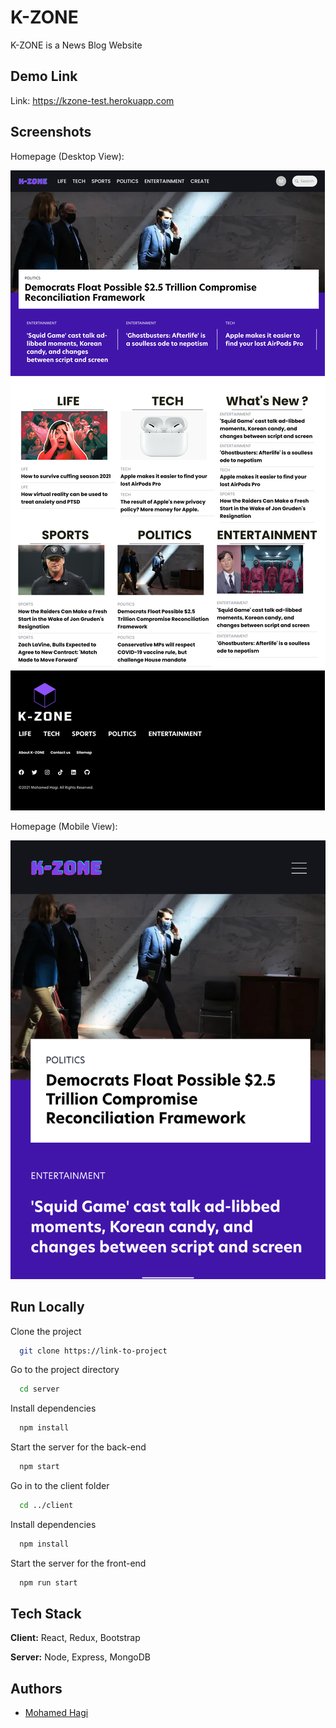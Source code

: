 
# K-ZONE
K-ZONE is a News Blog Website

## Demo Link

Link: https://kzone-test.herokuapp.com






## Screenshots

Homepage (Desktop View):

![ScreenShot 1](https://raw.githubusercontent.com/MohamedHagi/kzone/master/images/kzone1.png)

Homepage (Mobile View):

![ScreenShot 1](https://raw.githubusercontent.com/MohamedHagi/kzone/master/images/kzone6.png)

## Run Locally

Clone the project

```bash
  git clone https://link-to-project
```

Go to the project directory

```bash
  cd server
```

Install dependencies

```bash
  npm install
```

Start the server for the back-end

```bash
  npm start
```

Go in to the client folder
```bash
  cd ../client
```
Install dependencies

```bash
  npm install
```
Start the server for the front-end

```bash
  npm run start
```


## Tech Stack

**Client:** React, Redux, Bootstrap 

**Server:** Node, Express, MongoDB


## Authors

- [Mohamed Hagi](https://www.github.com/MohamedHagi)

